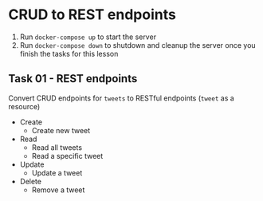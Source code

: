 # CRUD to REST endpoints

1. Run `docker-compose up` to start the server
2. Run `docker-compose down` to shutdown and cleanup the server once you finish the tasks for this lesson

## Task 01 - REST endpoints

Convert CRUD endpoints for `tweets` to RESTful endpoints (`tweet` as a resource)

- Create
  - Create new tweet
- Read
  - Read all tweets
  - Read a specific tweet
- Update
  - Update a tweet
- Delete
  - Remove a tweet
